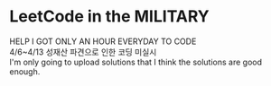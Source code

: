 # LeetCode in the MILITARY
HELP I GOT ONLY AN HOUR EVERYDAY TO CODE<br>
4/6~4/13 성재산 파견으로 인한 코딩 미실시<br>
I'm only going to upload solutions that I think the solutions are good enough.
